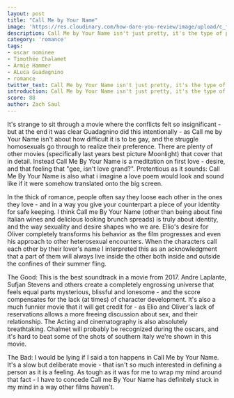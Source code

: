 ```yaml
---
layout: post
title: "Call Me by Your Name"
image: 'https://res.cloudinary.com/how-dare-you-review/image/upload/c_fill,h_399,w_760/v1528850686/Call-Me-By-Your-Name-1-1600x900-c-default.jpg'
description: Call Me by Your Name isn't just pretty, it's the type of pretty that lulls you into a trace as it runs.     
category: 'romance'
tags: 
- oscar nominee
- Timothée Chalamet
- Armie Hammer
- ALuca Guadagnino
- romance
twitter_text: Call Me by Your Name isn't just pretty, it's the type of pretty that lulls you into a trace as it runs. 
introduction: Call Me by Your Name isn't just pretty, it's the type of pretty that lulls you into a trace as it runs. 
score: 88
author: Zach Saul 
---
```

It's strange to sit through a movie where the conflicts felt so insignificant - but at the end it was clear Guadagnino did this intentionally - as Call me by Your Name isn't about how difficult it is to be gay, and the struggle homosexuals go through to realize their preference. There are plenty of other movies  (specifically last years best picture Moonlight) that cover that in detail. Instead Call Me By Your Name is a meditation on first love - desire, and that feeling that "gee, isn't love grand?". Pretentious as it sounds: Call Me By Your Name is also what i imagine a love poem would look and sound like if it were somehow translated onto the big screen.

In the thick of romance, people often say they loose each other in the ones they love - and in a way you give your counterpart a piece of your identity for safe keeping. I think Call me By Your Name (other than being about fine Italian wines and delicious looking brunch spreads) is truly about identity, and the way sexuality and desire shapes who we are. Ellio's desire for Oliver completely transforms his behavior as the film progresses and even his approach to other heterosexual encounters. When the characters call each other by their lover's name I interpreted this as an acknowledgment that a part of them will always live inside the other both inside and outside the confines of their summer fling.

The Good: This is the best soundtrack in a movie from 2017. Andre Laplante, Sufjan Stevens and others create a completely engrossing universe that feels equal parts mysterious, blissful and lonesome - and the score compensates for the lack (at times) of character development. It's also a much funnier movie that it will get credit for - as Elio and Oliver's lack of reservations allows a more freeing discussion about sex, and their relationship. The Acting and cinematography is also absolutely breathtaking. Chalmet will probably be recognized during the oscars, and it's hard to beat some of the shots of southern Italy we're shown in this movie.

The Bad:  I would be lying if I said a ton happens in Call Me by Your Name. It's a slow but deliberate movie - that isn't so much interested in defining a person as it is a feeling. As tough as it was for me to wrap my mind around that fact - I have to concede Call me By Your Name has definitely stuck in my mind in a way other films haven't.


